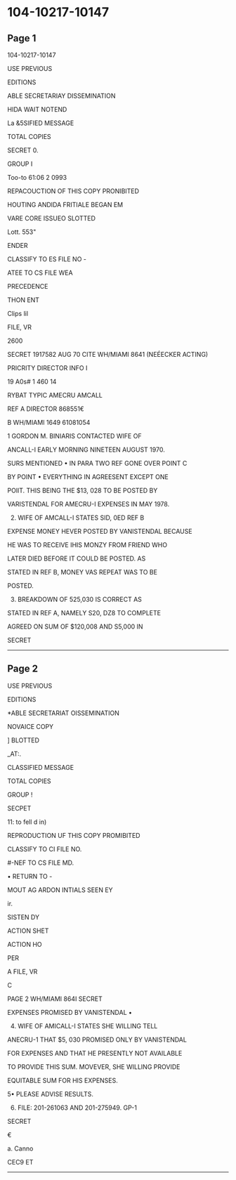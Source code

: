 # 104-10217-10147

## Page 1

104-10217-10147

USE PREVIOUS

EDITIONS

ABLE SECRETARIAY DISSEMINATION

HIDA WAIT NOTEND

La &5SIFIED MESSAGE

TOTAL COPIES

SECRET 0.

GROUP I

Too-to 61:06 2 0993

REPACOUCTION OF THIS COPY PRONIBITED

HOUTING ANDIDA FRITIALE BEGAN EM

VARE CORE ISSUEO SLOTTED

Lott. 553"

ENDER

CLASSIFY TO ES FILE NO -

ATEE TO CS FILE WEA

PRECEDENCE

THON ENT

Clips lil

FILE, VR

2600

SECRET 1917582 AUG 70 CITE WH/MIAMI 8641 (NEÉECKER ACTING)

PRICRITY DIRECTOR INFO I

19 A0s# 1 460 14

RYBAT TYPIC AMECRU AMCALL

REF A DIRECTOR 868551€

B WH/MIAMI 1649 61081054

1 GORDON M. BINIARIS CONTACTED WIFE OF

ANCALL-I EARLY MORNING NINETEEN AUGUST 1970.

SURS MENTIONED • IN PARA TWO REF GONE OVER POINT C

BY POINT • EVERYTHING IN AGREESENT EXCEPT ONE

POlIT. THIS BEING THE $13, 028 TO BE POSTED BY

VARISTENDAL FOR AMECRU-I EXPENSES IN MAY 1978.

2. WIFE OF AMCALL-I STATES SID, 0ED REF B

EXPENSE MONEY HEVER POSTED BY VANISTENDAL BECAUSE

HE WAS TO RECEIVE IHIS MONZY FROM FRIEND WHO

LATER DIED BEFORE IT COULD BE POSTED. AS

STATED IN REF B, MONEY VAS REPEAT WAS TO BE

POSTED.

3. BREAKDOWN OF 525,030 IS CORRECT AS

STATED IN REF A, NAMELY S20, DZ8 TO COMPLETE

AGREED ON SUM OF $120,008 AND S5,000 IN

SECRET

---

## Page 2

USE PREVIOUS

EDITIONS

*ABLE SECRETARIAT OISSEMINATION

NOVAICE COPY

] BLOTTED

_AT:.

CLASSIFIED MESSAGE

TOTAL COPIES

GROUP !

SECPET

11: to fell d in)

REPRODUCTION UF THIS COPY PROMIBITED

CLASSIFY TO CI FILE NO.

#-NEF TO CS FILE MD.

• RETURN TO -

MOUT AG ARDON INTIALS SEEN EY

ir.

SISTEN DY

ACTION SHET

ACTION HO

PER

A FILE, VR

C

PAGE 2 WH/MIAMI 864I SECRET

EXPENSES PROMISED BY VANISTENDAL •

4. WIFE OF AMICALL-I STATES SHE WILLING TELL

ANECRU-1 THAT $5, 030 PROMISED ONLY BY VANISTENDAL

FOR EXPENSES AND THAT HE PRESENTLY NOT AVAILABLE

TO PROVIDE THIS SUM. MOVEVER, SHE WILLING PROVIDE

EQUITABLE SUM FOR HIS EXPENSES.

5• PLEASE ADVISE RESULTS.

6. FILE: 201-261063 AND 201-275949. GP-1

SECRET

€

a. Canno

CEC9 ET

---

